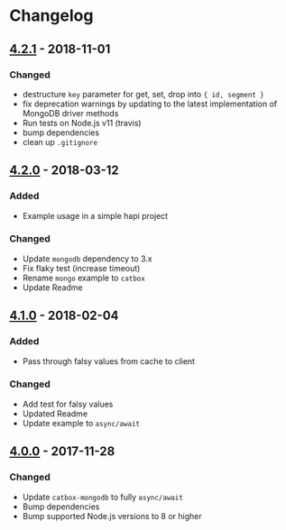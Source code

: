 # Changelog

## [4.2.1](https://github.com/hapijs/catbox-mongodb/compare/v4.2.0...v4.2.1) - 2018-11-01

### Changed
- destructure `key` parameter for get, set, drop into `{ id, segment }`
- fix deprecation warnings by updating to the latest implementation of MongoDB driver methods
- Run tests on Node.js v11 (travis)
- bump dependencies
- clean up `.gitignore`


## [4.2.0](https://github.com/hapijs/catbox-mongodb/compare/v4.1.0...v4.2.0) - 2018-03-12

### Added
- Example usage in a simple hapi project


### Changed
- Update `mongodb` dependency to 3.x
- Fix flaky test (increase timeout)
- Rename `mongo` example to `catbox`
- Update Readme


## [4.1.0](https://github.com/hapijs/catbox-mongodb/compare/v4.0.0...v4.1.0) - 2018-02-04

### Added
- Pass through falsy values from cache to client


### Changed
- Add test for falsy values
- Updated Readme
- Update example to `async/await`


## [4.0.0](https://github.com/hapijs/catbox-mongodb/compare/v3.0.1...v4.0.0) - 2017-11-28

### Changed
- Update `catbox-mongodb` to fully `async/await`
- Bump dependencies
- Bump supported Node.js versions to 8 or higher

